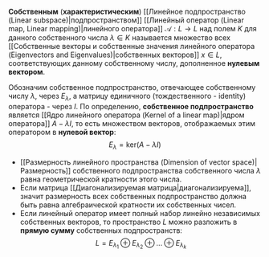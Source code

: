 **Собственным** (**характеристическим**) [[Линейное подпространство (Linear subspace)|подпространством]] [[Линейный оператор (Linear map, Linear mapping)|линейного оператора]] $\mathcal A: L \rightarrow L$ над полем $K$ для данного собственного числа $\lambda \in K$ называется множество всех [[Собственные векторы и собственные значения линейного оператора (Eigenvectors and Eigenvalues)|собственных векторов]] $x \in L$, соответствующих данному собственному числу, дополненное **нулевым вектором**.

Обозначим собственное подпространство, отвечающее собственному числу $\lambda$, через $E_\lambda$, а матрицу единичного (тождественного - identity) оператора - через $I$. По определению, **собственное подпространство** является [[Ядро линейного оператора (Kernel of a linear map)|ядром оператора]] $A-\lambda I$, то есть множеством векторов, отображаемых этим оператором в **нулевой вектор**:$$E_\lambda=\text{ker}(A-\lambda I)$$
- [[Размерность линейного пространства (Dimension of vector space)|Размерность]] собственного подпространства собственного числа $\lambda$ равна геометрической кратности этого числа.
- Если матрица [[Диагонализируемая матрица|диагонализируема]], значит размерность всех собственных подпространство должна быть равна алгебраической кратности их собственных чисел.
- Если линейный оператор имеет полный набор линейно независимых собственных векторов, то пространство $L$ можно разложить в **прямую сумму** собственных подпространств:$$L=E_{\lambda_1}\oplus E_{\lambda_2}\oplus...\oplus E_{\lambda_k}$$